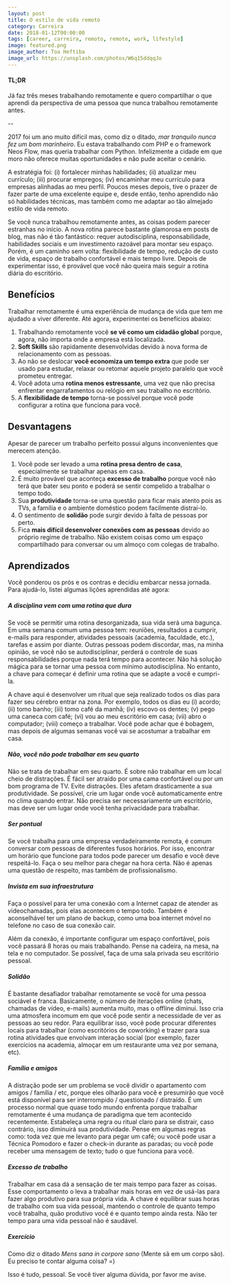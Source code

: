 ```yaml
---
layout: post
title: O estilo de vida remoto
category: Carreira
date: 2018-01-12T00:00:00
tags: [career, carreira, remoto, remote, work, lifestyle]
image: featured.png
image_author: Toa Heftiba
image_url: https://unsplash.com/photos/W6q15ddqqJo
---
```


#### TL;DR

Já faz três meses trabalhando remotamente e quero compartilhar o que aprendi da perspectiva de uma pessoa que nunca trabalhou remotamente antes.

--

2017 foi um ano muito difícil mas, como diz o ditado, _mar tranquilo nunca fez um bom marinheiro_. Eu estava trabalhando com PHP e o framework Neos Flow, mas queria trabalhar com Python. Infelizmente a cidade em que moro não oferece muitas oportunidades e não pude aceitar o cenário.

A estratégia foi: (i) fortalecer minhas habilidades; (ii) atualizar meu currículo; (iii) procurar empregos; (iv) encaminhar meu currículo para empresas alinhadas ao meu perfil. Poucos meses depois, tive o prazer de fazer parte de uma excelente equipe e, desde então, tenho aprendido não só habilidades técnicas, mas também como me adaptar ao tão almejado estilo de vida remoto.

Se você nunca trabalhou remotamente antes, as coisas podem parecer estranhas no início. A nova rotina parece bastante glamorosa em posts de blog, mas não é tão fantástico: requer autodisciplina, responsabilidade, habilidades sociais e um investimento razoável para montar seu espaço. Porém, é um caminho sem volta: flexibilidade de tempo, redução de custo de vida, espaço de trabalho confortável e mais tempo livre. Depois de experimentar isso, é provável que você não queira mais seguir a rotina diária do escritório.

## Benefícios

Trabalhar remotamente é uma experiência de mudança de vida que tem me ajudado a viver diferente. Até agora, experimentei os benefícios abaixo:

1. Trabalhando remotamente você **se vê como um cidadão global** porque, agora, não importa onde a empresa está localizada.
2. **Soft Skills** são rapidamente desenvolvidas devido à nova forma de relacionamento com as pessoas.
3. Ao não se deslocar **você economiza um tempo extra** que pode ser usado para estudar, relaxar ou retomar aquele projeto paralelo que você prometeu entregar.
4. Você adota uma **rotina menos estressante**, uma vez que não precisa enfrentar engarrafamentos ou relógio em seu trabalho no escritório.
5. A **flexibilidade de tempo** torna-se possível porque você pode configurar a rotina que funciona para você.

## Desvantagens

Apesar de parecer um trabalho perfeito possui alguns inconvenientes que merecem atenção.

1. Você pode ser levado a uma **rotina presa dentro de casa**, especialmente se trabalhar apenas em casa.
2. É muito provável que aconteça **excesso de trabalho** porque você não terá que bater seu ponto e poderá se sentir compelido a trabalhar o tempo todo.
3. Sua **produtividade** torna-se uma questão para ficar mais atento pois as TVs, a família e o ambiente doméstico podem facilmente distraí-lo.
4. O sentimento de **solidão** pode surgir devido à falta de pessoas por perto.
5. Fica **mais difícil desenvolver conexões com as pessoas** devido ao próprio regime de trabalho. Não existem coisas como um espaço compartilhado para conversar ou um almoço com colegas de trabalho.

## Aprendizados

Você ponderou os prós e os contras e decidiu embarcar nessa jornada. Para ajudá-lo, listei algumas lições aprendidas até agora:

##### A disciplina vem com uma rotina que dura

Se você se permitir uma rotina desorganizada, sua vida será uma bagunça. Em uma semana comum uma pessoa tem: reuniões, resultados a cumprir, e-mails para responder, atividades pessoais (academia, faculdade, etc.), tarefas e assim por diante. Outras pessoas podem discordar, mas, na minha opinião, se você não se autodisciplinar, perderá o controle de suas responsabilidades porque nada terá tempo para acontecer. Não há solução mágica para se tornar uma pessoa com mínimo autodisciplina. No entanto, a chave para começar é definir uma rotina que se adapte a você e cumpri-la.

A chave aqui é desenvolver um ritual que seja realizado todos os dias para fazer seu cérebro entrar na zona. Por exemplo, todos os dias eu (i) acordo; (ii) tomo banho; (iii) tomo café da manhã; (iv) escovo os dentes; (v) pego uma caneca com café; (vi) vou ao meu escritório em casa; (vii) abro o computador; (viii) começo a trabalhar. Você pode achar que é bobagem, mas depois de algumas semanas você vai se acostumar a trabalhar em casa.

##### Não, você não pode trabalhar em seu quarto

Não se trata de trabalhar em seu quarto. É sobre não trabalhar em um local cheio de distrações. É fácil ser atraído por uma cama confortável ou por um bom programa de TV. Evite distrações. Eles afetam drasticamente a sua produtividade. Se possível, crie um lugar onde você automaticamente entre no clima quando entrar. Não precisa ser necessariamente um escritório, mas deve ser um lugar onde você tenha privacidade para trabalhar.

##### Ser pontual

Se você trabalha para uma empresa verdadeiramente remota, é comum conversar com pessoas de diferentes fusos horários. Por isso, encontrar um horário que funcione para todos pode parecer um desafio e você deve respeitá-lo. Faça o seu melhor para chegar na hora certa. Não é apenas uma questão de respeito, mas também de profissionalismo.

##### Invista em sua infraestrutura

Faça o possível para ter uma conexão com a Internet capaz de atender as videochamadas, pois elas acontecem o tempo todo. Também é aconselhável ter um plano de backup, como uma boa internet móvel no telefone no caso de sua conexão cair.

Além da conexão, é importante configurar um espaço confortável, pois você passará 8 horas ou mais trabalhando. Pense na cadeira, na mesa, na tela e no computador. Se possível, faça de uma sala privada seu escritório pessoal.

##### Solidão

É bastante desafiador trabalhar remotamente se você for uma pessoa sociável e franca. Basicamente, o número de iterações online (chats, chamadas de vídeo, e-mails) aumenta muito, mas o offline diminui. Isso cria uma atmosfera incomum em que você pode sentir a necessidade de ver as pessoas ao seu redor. Para equilibrar isso, você pode procurar diferentes locais para trabalhar (como escritórios de coworking) e trazer para sua rotina atividades que envolvam interação social (por exemplo, fazer exercícios na academia, almoçar em um restaurante uma vez por semana, etc).

##### Família e amigos

A distração pode ser um problema se você dividir o apartamento com amigos / família / etc, porque eles olharão para você e presumirão que você está disponível para ser interrompido / questionado / distraído. É um processo normal que quase todo mundo enfrenta porque trabalhar remotamente é uma mudança de paradigma que tem acontecido recentemente. Estabeleça uma regra ou ritual claro para se distrair, caso contrário, isso diminuirá sua produtividade. Pense em algumas regras como: toda vez que me levanto para pegar um café; ou você pode usar a Técnica Pomodoro e fazer o check-in durante as paradas; ou você pode receber uma mensagem de texto; tudo o que funciona para você.

##### Excesso de trabalho

Trabalhar em casa dá a sensação de ter mais tempo para fazer as coisas. Esse comportamento o leva a trabalhar mais horas em vez de usá-las para fazer algo produtivo para sua própria vida. A chave é equilibrar suas horas de trabalho com sua vida pessoal, mantendo o controle de quanto tempo você trabalha, quão produtivo você é e quanto tempo ainda resta. Não ter tempo para uma vida pessoal não é saudável.

##### Exercício

Como diz o ditado _Mens sana in corpore sano_ (Mente sã em um corpo são). Eu preciso te contar alguma coisa? =)

Isso é tudo, pessoal. Se você tiver alguma dúvida, por favor me avise.
